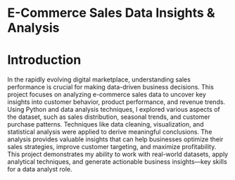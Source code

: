 # E-Commerce Sales Data Insights & Analysis

 # Introduction

 In the rapidly evolving digital marketplace, understanding sales performance is crucial for making data-driven business decisions. This project focuses on analyzing e-commerce sales data to uncover key insights into customer behavior, product performance, and revenue trends.
Using Python and data analysis techniques, I explored various aspects of the dataset, such as sales distribution, seasonal trends, and customer purchase patterns. Techniques like data cleaning, visualization, and statistical analysis were applied to derive meaningful conclusions. The analysis provides valuable insights that can help businesses optimize their sales strategies, improve customer targeting, and maximize profitability.
This project demonstrates my ability to work with real-world datasets, apply analytical techniques, and generate actionable business insights—key skills for a data analyst role.



